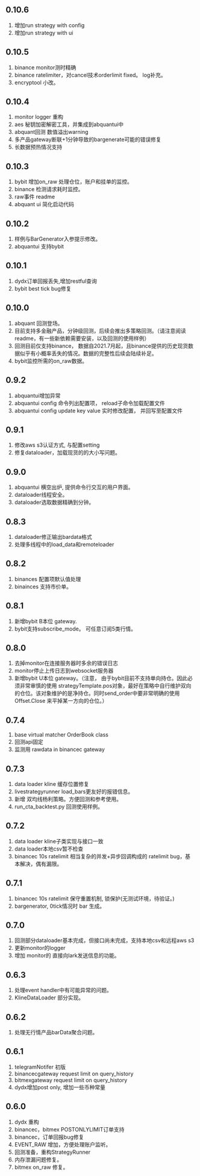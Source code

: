 ## 0.10.6
1. 增加run strategy with config
1. 增加run strategy with ui

## 0.10.5
1. binance monitor测时精确
1. binance ratelimiter，对cancel技术orderlimit fixed。 log补充。
1. encryptool 小改。

## 0.10.4
1. monitor logger 重构
1. aes 秘钥加密解密工具，并集成到abquantui中
1. abquant回测 数值溢出warning
1. 多产品gateway断联+1分钟导致的bargenerate可能的错误修复
1. 长数据预热情况支持

## 0.10.3
1. bybit 增加on_raw 处理仓位，账户和挂单的监控。
1. binance 检测请求耗时监控。
1. raw事件 readme
1. abquant ui 简化启动代码

## 0.10.2
1. 样例与BarGenerator入参提示修改。
1. abquantui 支持bybit

## 0.10.1
1. dydx订单回报丢失,增加restful查询
1. bybit best tick bug修复

## 0.10.0
1. abquant 回测登场。
1. 目前支持多金融产品，分钟级回测，后续会推出多策略回测。（请注意阅读readme，有一些新依赖需要安装，以及回测的使用样例）
1. 回测目前仅支持binance， 数据自2021.7月起，且binance提供的历史现货数据似乎有小概率丢失的情况。数据的完整性后续会陆续补足。
1. bybit监控所需的on_raw数据。

## 0.9.2
1. abquantui增加异常
1. abquantui config 命令列出配置项， reload子命令加载配置文件
1. abquantui config update key value 实时修改配置， 并回写至配置文件

## 0.9.1
1. 修改aws s3认证方式, 与配置setting
1. 修复dataloader，加载现货的的大小写问题。

## 0.9.0
1. abquantui 横空出炉, 提供命令行交互的用户界面。
1. dataloader线程安全。
1. dataloader选取数据精确到分钟。

## 0.8.3
1. dataloader修正输出bardata格式
1. 处理多线程中的load_data和remoteloader

## 0.8.2
1. binances 配置项默认值处理
1. binainces 支持市价单。

## 0.8.1
1. 新增bybit B本位 gateway.
1. bybit支持subscribe_mode。 可任意订阅5类行情。

## 0.8.0
1. 去掉monitor在连接服务器时多余的错误日志
1. monitor停止上传日志到websocket服务器
1. 新增bybit U本位 gateway。（注意， 由于bybit目前不支持单向持仓。因此必须非常审慎的使用 strategyTemplate.pos对象，最好在策略中自行维护双向的仓位。该对象维护的是净持仓。同时send_order中要非常明确的使用Offset.Close 来平掉某一方向的仓位。）

## 0.7.4
1. base virtual matcher OrderBook class
1. 回测api固定
1. 监测用 rawdata in binancec gateway

## 0.7.3
1. data loader kline 缓存位置修复
1. livestrategyrunner load_bars更友好的报错信息。
1. 新增 双均线杨利策略。方便回测和参考使用。
1. run_cta_backtest.py 回测使用样例。 

## 0.7.2
1. data loader kline子类实现与接口一致
1. data loader本地csv暂不检查
1. binancec 10s ratelimit 相当复杂的并发+异步回调构成的 ratelimit bug，基本解决，偶有漏限。

## 0.7.1
1. binancec 10s ratelimit 保守重置机制, 锁保护(无测试环境，待验证。)
1. bargenerator, 0tick情况时 bar 生成。

## 0.7.0
1. 回测部分dataloader基本完成，但接口尚未完成，支持本地csv和远程aws s3
1. 更新monitor的logger
1. 增加 monitor的 直接向lark发送信息的功能。

## 0.6.3
1. 处理event handler中有可能异常的问题。
1. KlineDataLoader 部分实现。


## 0.6.2
1. 处理无行情产品barData聚合问题。

## 0.6.1
1. telegramNotifer 初版
1. binancecgateway request limit on query_history
1. bitmexgateway request limit on query_history
1. dydx增加post only, 增加一些币种常量

## 0.6.0
1. dydx 重构
1. binancec，bitmex POSTONLYLIMIT订单支持
1. binancec，订单回报bug修复
1. EVENT_RAW 增加，方便处理账户监听。
1. 回测准备，重构StrategyRunner
1. 内存泄漏问题修复。
1. bitmex on_raw 修复。
